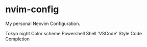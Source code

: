 # nvim-config
 
My personal Neovim Configuration.

Tokyo night Color scheme
Powershell Shell
'VSCode' Style Code Completion
